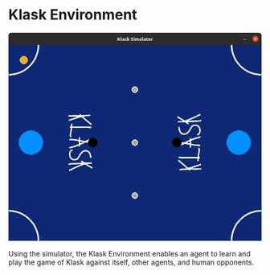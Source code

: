 # Klask Environment

![alt text](../../../.github/KLASK_SIMULATOR.png)

Using the simulator, the Klask Environment enables an agent to learn and play the game of Klask against itself, other agents, and human opponents.
